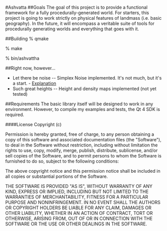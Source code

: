 #Ashvatta
##Goals
The goal of this project is to provide a functional framework for a fully
procedurally-generated world.  For starters, this project is going to work
strictly on physical features of landmass (i.e. basic geography).  In the
future, it will encompass a veritable suite of tools for procedurally
generating worlds and everything that goes with it.

##Building
% qmake

% make

% bin/ashvattha

##Right now, however...
+ Let there be noise -- Simplex Noise implemented.  It's not much, but it's a start.
                      - [Explanation](http://www.farfromrobots.com/2012/04/08/working-with-simplex-noise/)
+ Such great heights -- Height and density maps implemented (not yet tested)

##Requirements
The basic library itself will be designed to work in any environment.  However,
to compile my examples and tests, the Qt 4 SDK is required.

####License
Copyright (c) <year> <copyright holders>

Permission is hereby granted, free of charge, to any person obtaining a copy of
this software and associated documentation files (the "Software"), to deal in
the Software without restriction, including without limitation the rights to
use, copy, modify, merge, publish, distribute, sublicense, and/or sell copies
of the Software, and to permit persons to whom the Software is furnished to do
so, subject to the following conditions:

The above copyright notice and this permission notice shall be included in all
copies or substantial portions of the Software.

THE SOFTWARE IS PROVIDED "AS IS", WITHOUT WARRANTY OF ANY KIND, EXPRESS OR
IMPLIED, INCLUDING BUT NOT LIMITED TO THE WARRANTIES OF MERCHANTABILITY,
FITNESS FOR A PARTICULAR PURPOSE AND NONINFRINGEMENT. IN NO EVENT SHALL THE
AUTHORS OR COPYRIGHT HOLDERS BE LIABLE FOR ANY CLAIM, DAMAGES OR OTHER
LIABILITY, WHETHER IN AN ACTION OF CONTRACT, TORT OR OTHERWISE, ARISING FROM,
OUT OF OR IN CONNECTION WITH THE SOFTWARE OR THE USE OR OTHER DEALINGS IN THE
SOFTWARE.
